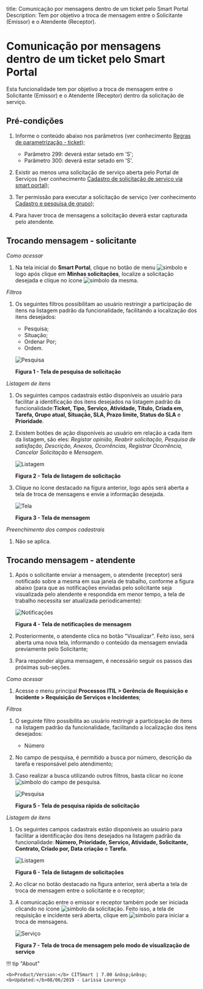 title:  Comunicação por mensagens dentro de um ticket pelo Smart Portal
Description: Tem por objetivo a troca de mensagem entre o Solicitante (Emissor) e o Atendente (Receptor). 
# Comunicação por mensagens dentro de um ticket pelo Smart Portal

Esta funcionalidade tem por objetivo a troca de mensagem entre o Solicitante (Emissor) e o Atendente (Receptor) dentro da solicitação
de serviço.

Pré-condições
---------------

1. Informe o conteúdo abaixo nos parâmetros (ver conhecimento [Regras de parametrização - ticket][1]);

    - Parâmetro 299: deverá estar setado em 'S';
    - Parâmetro 300: deverá estar setado em 'S'.
    
2. Existir ao menos uma solicitação de serviço aberta pelo Portal de Serviços (ver conhecimento 
[Cadastro de solicitação de serviço via smart portal][2]);

3. Ter permissão para executar a solicitação de serviço (ver conhecimento [Cadastro e pesquisa de grupo][3]);

4. Para haver troca de mensagens a solicitação deverá estar capturada pelo atendente.

Trocando mensagem - solicitante
----------------------------------

*Como acessar*

1. Na tela inicial do **Smart Portal**, clique no botão de menu ![simbolo](images/simb-meno.white.jpg)  e logo após clique em 
**Minhas solicitações**, localize a solicitação desejada e clique no ícone ![simbolo](images/simb-mens.jpg) da mesma.

*Filtros*

1. Os seguintes filtros possibilitam ao usuário restringir a participação de itens na listagem padrão da funcionalidade, facilitando
a localização dos itens desejados:

    - Pesquisa;
    - Situação;
    - Ordenar Por;
    - Ordem.
    
    ![Pesquisa](images/mensa.img1.jpg)
    
    **Figura 1 - Tela de pesquisa de solicitação**
    
*Listagem de itens*

1. Os seguintes campos cadastrais estão disponíveis ao usuário para facilitar a identificação dos itens desejados na listagem padrão
da funcionalidade:**Ticket, Tipo, Serviço, Atividade, Título, Criada em, Tarefa, Grupo atual, Situação, SLA, Prazo limite, Status do
SLA** e **Prioridade**.

2. Existem botões de ação disponíveis ao usuário em relação a cada item da listagem, são eles: *Registar opinião, Reabrir 
solicitação, Pesquisa de satisfação, Descrição, Anexos, Ocorrências, Registrar Ocorrência, Cancelar Solicitação* e *Mensagem*.

    ![Listagem](images/mensa.img2.jpg)
    
    **Figura 2 - Tela de listagem de solicitação**
    
3. Clique no ícone destacado na figura anterior, logo após será aberta a tela de troca de mensagens e envie a informação desejada.

    ![Tela](images/mensa.img3.jpg)
    
    **Figura 3 - Tela de mensagem**
    
*Preenchimento dos campos cadastrais*

1. Não se aplica.

Trocando mensagem - atendente
--------------------------------

1. Após o solicitante enviar a mensagem, o atendente (receptor) será notificado sobre a mesma em sua janela de trabalho, conforme a
figura abaixo (para que as notificações enviadas pelo solicitante seja visualizada pelo atendente e respondida em menor tempo, a
tela de trabalho necessita ser atualizada periodicamente):

    ![Notificações](images/mensa.img4.jpg)
    
    **Figura 4 - Tela de notificações de mensagem**
    
2. Posteriormente, o atendente clica no botão "Visualizar". Feito isso, será aberta uma nova tela, informando o conteúdo da 
mensagem enviada previamente pelo Solicitante;

3. Para responder alguma mensagem, é necessário seguir os passos das próximas sub-seções.

*Como acessar*

1. Acesse o menu principal **Processos ITIL > Gerência de Requisição e Incidente > Requisição de Serviços e Incidentes**;

*Filtros*

1. O seguinte filtro possibilita ao usuário restringir a participação de itens na listagem padrão da funcionalidade, facilitando a 
localização dos itens desejados:

    - Número
    
2. No campo de pesquisa, é permitido a busca por número, descrição da tarefa e responsável pelo atendimento;

3. Caso realizar a busca utilizando outros filtros, basta clicar no ícone ![simbolo](images/simb-seta.down.jpg) do campo de 
pesquisa.

    ![Pesquisa](images/mensa.img5.jpg)
    
    **Figura 5 - Tela de pesquisa rápida de solicitação**

*Listagem de itens*

1. Os seguintes campos cadastrais estão disponíveis ao usuário para facilitar a identificação dos itens desejados na listagem 
padrão da funcionalidade: **Número, Prioridade, Serviço, Atividade, Solicitante, Contrato, Criado por, Data criação** e **Tarefa**.

    ![Listagem](images/mensa.img6.jpg)
    
    **Figura 6 - Tela de listagem de solicitações**
    
2. Ao clicar no botão destacado na figura anterior, será aberta a tela de troca de mensagem entre o solicitante e o receptor;

3. A comunicação entre o emissor e receptor também pode ser iniciada clicando no ícone ![simbolo](images/simb-eye.jpg) da 
solicitação. Feito isso, a tela de requisição e incidente será aberta, clique em ![simbolo](images/simb-talk.jpg) para iniciar a 
troca de mensagens.

    ![Serviço](images/mensa.img7.jpg)
    
    **Figura 7 - Tela de troca de mensagem pelo modo de visualização de serviço**
    
!!! tip "About"

    <b>Product/Version:</b> CITSmart | 7.00 &nbsp;&nbsp;
    <b>Updated:</b>08/06/2019 - Larissa Lourenço

[1]:/pt-br/citsmart-platform-7/plataform-administration/parameters-list/parametrizaion-ticket.html
[2]:/pt-br/citsmart-platform-7/processes/portfolio-and-catalog/smart-portal/service-request.html
[3]:/pt-br/citsmart-platform-7/initial-settings/access-settings/user/group.html

